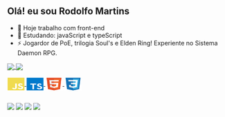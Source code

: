 ## Olá! eu sou Rodolfo Martins
- 🔭 Hoje trabalho com front-end 
- 🌱 Estudando: javaScript e typeScript
- ⚡ Jogardor de PoE, trilogia Soul's e Elden Ring! Experiente no Sistema Daemon RPG.

<div>
  <a href="https://github.com/rdfmartins">
  <img height="145em" align="center" src="https://github-readme-stats.vercel.app/api?username=rdfmartins&show_icons=true&theme=dark&include_all_commits=true&count_private=true"/>
  <img height="145em" align="center" src="https://github-readme-stats.vercel.app/api/top-langs/?username=rdfmartins&layout=compact&langs_count=14&theme=dark"/>
</div>

<div style="display: inline_block"><br>
  <img align="center" alt="Rdf-Js" height="30" width="40" src="https://raw.githubusercontent.com/devicons/devicon/master/icons/javascript/javascript-plain.svg">
  <img align="center" alt="Rdf-Ts" height="30" width="40" src="https://raw.githubusercontent.com/devicons/devicon/master/icons/typescript/typescript-plain.svg">
  <img align="center" alt="Rdf-HTML" height="30" width="40" src="https://raw.githubusercontent.com/devicons/devicon/master/icons/html5/html5-original.svg">
  <img align="center" alt="Rdf-CSS" height="30" width="40" src="https://raw.githubusercontent.com/devicons/devicon/master/icons/css3/css3-original.svg">
</div>
  
##
  
<div>
  <a href="https://instagram.com/b0nquers" target="_blank"><img src="https://img.shields.io/badge/-Instagram-%23E4405F?style=for-the-badge&logo=instagram&logoColor=white" target="_blank"></a>
  <a href ="mailto:bonquers@gmail.com"><img src="https://img.shields.io/badge/Gmail-D14836?style=for-the-badge&logo=gmail&logoColor=white" target="_blank"></a>
  <a href="https://www.linkedin.com/in/rodolfo-martins-347b321a2/" target="_blank"><img src="https://img.shields.io/badge/-LinkedIn-%230077B5?style=for-the-badge&logo=linkedin&logoColor=white" target="_blank"></a>
   <a href="https://twitter.com/Rodolf0Martins" target="_blank"><img src="https://img.shields.io/badge/twitter-blue?style=for-the-badge&logo=twitter" target="_blank"></a>
</div>
